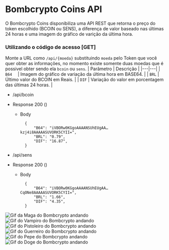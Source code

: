 # Bombcrypto Coins API

O Bombcrypto Coins disponibiliza uma API REST que retorna o preço do token escolhido (BCOIN ou SENS), a diferença de valor baseado nas últimas 24 horas e uma imagem do gráfico de varição da última hora.

### Utilizando o código de acesso [GET]
Monte a URL como `/api/{moeda}` substituindo `moeda` pelo Token que você quer obter as informações, no momento existe somente duas moedas que é possivel obter sendo ela `bcoin` ou `sens`.
| Parâmetro | Descrição |
|---|---|
| `B64  ` | Imagem do gráfico de variação da última hora em BASE64. |
| `BRL` | Último valor do BCOIN em Reais. |
| `DIF` | Variação do valor em porcentagem das últimas 24 horas. |


+ /api/bcoin

+ Response 200 ()

    + Body

            {
                "B64": "iVBORw0KGgoAAAANSUhEUgAA…kzj4i8AAAAASUVORK5CYII=",
                "BRL": "0.79",
                "DIF": "16.87",
            }

+ /api/sens

+ Response 200 ()

    + Body

            {
                "B64": "iVBORw0KGgoAAAANSUhEUgAA…CqONe8AAAAASUVORK5CYII=",
                "BRL": "1.66",
                "DIF": "4.35",
            }



![Gif da Maga do Bombcrypto andando](https://media.giphy.com/media/EHxAswWZMz3d9UCKUB/giphy.gif)![Gif do Vampiro do Bombcrypto andando](https://media.giphy.com/media/oRh8wlREMMlD075qc3/giphy.gif)![Gif do Pistoleiro do Bombcrypto andando](https://media.giphy.com/media/JuJFJDVGnpfC9nYB9G/giphy.gif)![Gif do Guerreiro do Bombcrypto andando](https://media.giphy.com/media/BB5PKWbZJ4syzioAR9/giphy.gif)![Gif do Pepe do Bombcrypto andando](https://media.giphy.com/media/5aNxJf2gOIV2QfKPss/giphy.gif)![Gif do Doge do Bombcrypto andando](https://media.giphy.com/media/KyaiTSSlu4Qr6pXcyU/giphy.gif)


